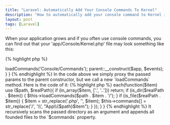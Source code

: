 ```yaml
---
title: "Laravel: Automatically Add Your Console Commands To Kernel"
description: "How to automatically add your console command to Kernel in Laravel"
layout: post
tags: [Laravel]
---
```


When your application grows and if you often use console commands, you can find out that your 'app/Console/Kernel.php' file may look
something like this:

{% highlight php %}
<?php

/**
 *
 * The Artisan commands provided by your application.
 *
 * @var array
 */
 protected $commands = [
    'App\Console\Commands\CommandOne',           
    'App\Console\Commands\CommandTwo',           
    // ... other over 100500 commands
    'App\Console\Commands\TheLastOneCommand',           
 ];
{% endhighlight %} 

The definition of the `$commands` property grows very quickly and looks very ugly. How to solve this problem?
All of our commands are usually located in one folder. Of course they can me placed in different subfolders, but the main folder is always one.
So, we can dynamically scan it and fill the `$commands` property. Let's override a constructor of the `Kernel` class. It accepts two arguments:
the application instance and the event dispatcher.

{% highlight php %}
<?php

// ...
class Kernel extends ConsoleKernel {
    // ...
    public function __construct(Application $app, Dispatcher $events) {
        $this->loadCommands('Console/Commands');
        parent::__construct($app, $events);
    }
}
{% endhighlight %}

In the code above we simply proxy the passed params to the parent constructor, but we call a new `loadCommands` method. Here is the code of it:

{% highlight php %}
<?php


class Kernel extends ConsoleKernel {

    // ...

    /**
     * @param string $path
     * @return $this
     */
    protected function loadCommands($path) {
        collect(candir($realPath))
            ->each(function($item) use ($path, $realPath){
                if (in_array($item, ['.', '..'])) return;

                if (is_dir($realPath . $item)) {
                    $this->loadCommands($path . $item . '/');
                }

                if (is_file($realPath . $item)) {
                    $item = str_replace('.php', '', $item);
                    $this->commands[] = str_replace('/', '\\', "App\\{$path}$item");
                }
            });
    }
}
{% endhighlight %}

It recursively scans the passed directory as an argument and appends all founded files to the `$commands` property. 
